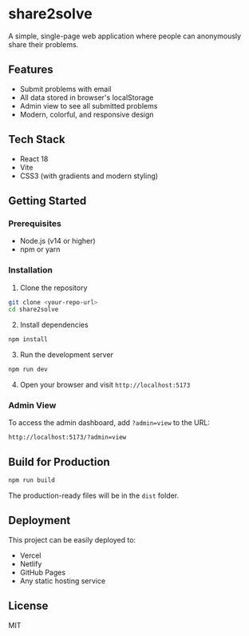 # share2solve

A simple, single-page web application where people can anonymously share their problems.

## Features

- Submit problems with email
- All data stored in browser's localStorage
- Admin view to see all submitted problems
- Modern, colorful, and responsive design

## Tech Stack

- React 18
- Vite
- CSS3 (with gradients and modern styling)

## Getting Started

### Prerequisites

- Node.js (v14 or higher)
- npm or yarn

### Installation

1. Clone the repository
```bash
git clone <your-repo-url>
cd share2solve
```

2. Install dependencies
```bash
npm install
```

3. Run the development server
```bash
npm run dev
```

4. Open your browser and visit `http://localhost:5173`

### Admin View

To access the admin dashboard, add `?admin=view` to the URL:
```
http://localhost:5173/?admin=view
```

## Build for Production

```bash
npm run build
```

The production-ready files will be in the `dist` folder.

## Deployment

This project can be easily deployed to:
- Vercel
- Netlify
- GitHub Pages
- Any static hosting service

## License

MIT
